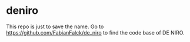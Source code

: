# deniro

This repo is just to save the name. Go to https://github.com/FabianFalck/de_niro to find the code base of DE NIRO.
